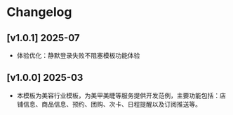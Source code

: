 # Changelog

## [v1.0.1] 2025-07

- 体验优化：静默登录失败不阻塞模板功能体验

## [v1.0.0] 2025-03

- 本模板为美容行业模板，为美甲美睫等服务提供开发范例，主要功能包括：店铺信息、商品信息、预约、团购、次卡、日程提醒以及订阅推送等。
